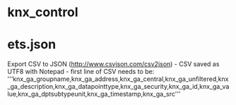 # knx_control

# ets.json
Export CSV to JSON (http://www.csvjson.com/csv2json) - CSV saved as UTF8 with Notepad - first line of CSV needs to be:
'''knx_ga_groupname,knx_ga_address,knx_ga_central,knx_ga_unfiltered,knx_ga_description,knx_ga_datapointtype,knx_ga_security,knx_ga_id,knx_ga_value,knx_ga_dptsubtypeunit,knx_ga_timestamp,knx_ga_src'''
